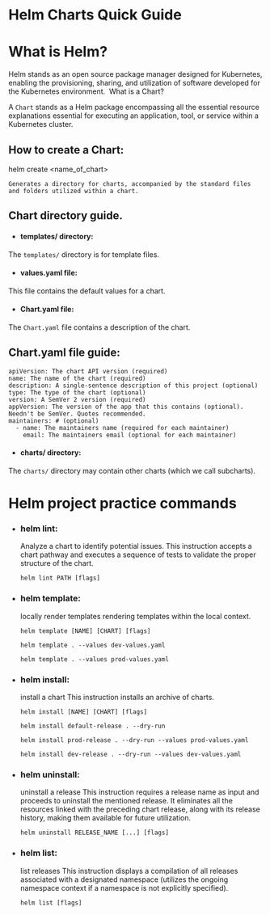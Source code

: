 # Helm Charts Quick Guide

# What is Helm?

Helm stands as an open source package manager designed for Kubernetes, enabling the provisioning, sharing, and utilization of software developed for the Kubernetes environment.  What is a Chart?

A `Chart` stands as a Helm package encompassing all the essential resource explanations essential for executing an application, tool, or service within a Kubernetes cluster.

## How to create a Chart:

helm create <name_of_chart>

`Generates a directory for charts, accompanied by the standard files and folders utilized within a chart.`

## Chart directory guide.

* #### templates/ directory:

The `templates/` directory is for template files. 

* #### values.yaml file:
  
This file contains the default values for a chart.

* #### Chart.yaml file:
  
The `Chart.yaml` file contains a description of the chart.

## Chart.yaml file guide:

```
apiVersion: The chart API version (required)
name: The name of the chart (required)
description: A single-sentence description of this project (optional)
type: The type of the chart (optional)
version: A SemVer 2 version (required)
appVersion: The version of the app that this contains (optional). Needn't be SemVer. Quotes recommended.
maintainers: # (optional)
  - name: The maintainers name (required for each maintainer)
    email: The maintainers email (optional for each maintainer)
```

* #### charts/ directory:
  
The `charts/` directory may contain other charts (which we call subcharts).

# Helm project practice commands

* ### helm lint:
  
  Analyze a chart to identify potential issues.
  This instruction accepts a chart pathway and executes a sequence of tests to validate the proper structure of the chart.

  `helm lint PATH [flags]`
  
* ### helm template:

  locally render templates
  rendering templates within the local context.

  `helm template [NAME] [CHART] [flags]`

  ```
  helm template . --values dev-values.yaml
  ```

  ```
  helm template . --values prod-values.yaml
  ```
   
* ### helm install:

  install a chart
  This instruction installs an archive of charts.

  `helm install [NAME] [CHART] [flags]`

  ```
  helm install default-release . --dry-run
  ```

  ```
  helm install prod-release . --dry-run --values prod-values.yaml
  ```

  ```
  helm install dev-release . --dry-run --values dev-values.yaml
  ```

* ### helm uninstall:

  uninstall a release
  This instruction requires a release name as input and proceeds to uninstall the mentioned release.
  It eliminates all the resources linked with the preceding chart release, along with its release history, making them available for future utilization.

  `helm uninstall RELEASE_NAME [...] [flags]`
  
* ### helm list:

  list releases
  This instruction displays a compilation of all releases associated with a designated namespace (utilizes the ongoing namespace context if a namespace is not explicitly specified).

  `helm list [flags]`
